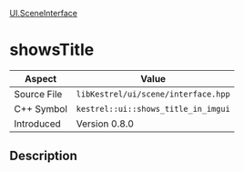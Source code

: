 [UI.SceneInterface](index)
# showsTitle
| Aspect | Value |
| --- | --- |
| Source File | `libKestrel/ui/scene/interface.hpp` |
| C++ Symbol | `kestrel::ui::shows_title_in_imgui` |
| Introduced | Version 0.8.0 |
## Description


